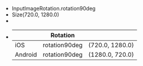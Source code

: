 - InputImageRotation.rotation90deg
- Size(720.0, 1280.0)
-
- ||Rotation||
  |--|--|--|
  |iOS|rotation90deg|(720.0, 1280.0)|
  |Android|rotation90deg|(1280.0, 720.0)|